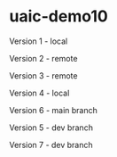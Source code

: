 # uaic-demo10
Version 1 - local

Version 2 - remote

Version 3 - remote

Version 4 - local

Version 6 - main branch

Version 5 - dev branch

Version 7 - dev branch

